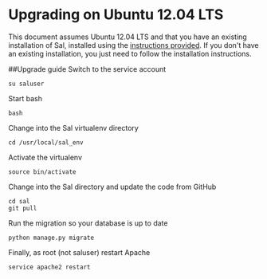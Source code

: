 Upgrading on Ubuntu 12.04 LTS
=====================
This document assumes Ubuntu 12.04 LTS and that you have an existing installation of Sal, installed using the [instructions provided](https://github.com/grahamgilbert/sal/blob/master/docs/Installation_on_Ubuntu_12.md). If you don't have an existing installation, you just need to follow the installation instructions.

##Upgrade guide
Switch to the service account

	su saluser
	
Start bash

	bash
	
Change into the Sal virtualenv directory
	
	cd /usr/local/sal_env

Activate the virtualenv

	source bin/activate

Change into the Sal directory and update the code from GitHub

	cd sal
	git pull
	
Run the migration so your database is up to date
	
	python manage.py migrate

Finally, as root (not saluser) restart Apache

	service apache2 restart
